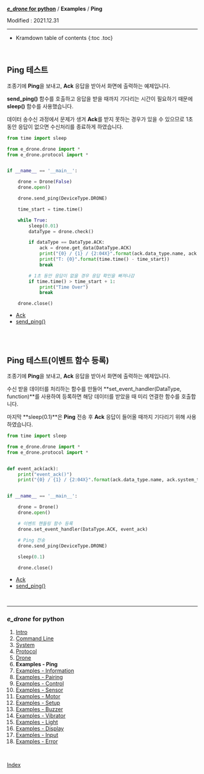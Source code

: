**[*e_drone* for python](index.md)** / **Examples** / **Ping**

Modified : 2021.12.31

---

* Kramdown table of contents
{:toc .toc}

<br>


<a name="Ping"></a>
## Ping 테스트

조종기에 **Ping**을 보내고, **Ack** 응답을 받아서 화면에 출력하는 예제입니다.

**send_ping()** 함수를 호출하고 응답을 받을 때까지 기다리는 시간이 필요하기 때문에 **sleep()** 함수를 사용했습니다.

데이터 송수신 과정에서 문제가 생겨 **Ack**를 받지 못하는 경우가 있을 수 있으므로 1초 동안 응답이 없으면 수신처리를 종료하게 하였습니다.

```py
from time import sleep

from e_drone.drone import *
from e_drone.protocol import *


if __name__ == '__main__':

    drone = Drone(False)
    drone.open()

    drone.send_ping(DeviceType.DRONE)

    time_start = time.time()

    while True:
        sleep(0.01)
        dataType = drone.check()

        if dataType == DataType.ACK:
            ack = drone.get_data(DataType.ACK)
            print("{0} / {1} / {2:04X}".format(ack.data_type.name, ack.system_time, ack.crc16))
            print("T: {0}".format(time.time() - time_start))
            break

        # 1초 동안 응답이 없을 경우 응답 확인을 빠져나감
        if time.time() > time_start + 1:
            print("Time Over")
            break

    drone.close()
```

- [Ack](04_protocol.md#Ack)
- [send_ping()](05_drone.md#send_ping)


<br>
<br>


<a name="Class_Ping"></a>
## Ping 테스트(이벤트 함수 등록)

조종기에 **Ping**을 보내고, **Ack** 응답을 받아서 화면에 출력하는 예제입니다.

수신 받을 데이터를 처리하는 함수를 만들어 **set_event_handler(DataType, function)**를 사용하여 등록하면 해당 데이터를 받았을 때 미리 연결한 함수를 호출합니다.

마지막 **sleep(0.1)**은 **Ping** 전송 후 **Ack** 응답이 들어올 때까지 기다리기 위해 사용하였습니다.

```py
from time import sleep

from e_drone.drone import *
from e_drone.protocol import *


def event_ack(ack):
    print("event_ack()")
    print("{0} / {1} / {2:04X}".format(ack.data_type.name, ack.system_time, ack.crc16))


if __name__ == '__main__':

    drone = Drone()
    drone.open()

    # 이벤트 핸들링 함수 등록
    drone.set_event_handler(DataType.ACK, event_ack)

    # Ping 전송
    drone.send_ping(DeviceType.DRONE)
    
    sleep(0.1)

    drone.close()
```

- [Ack](04_protocol.md#Ack)
- [send_ping()](05_drone.md#send_ping)


<br>


---

<h3><i>e_drone</i> for python</H3>

 1. [Intro](01_intro.md)
 2. [Command Line](02_commandline.md)
 3. [System](03_system.md)
 4. [Protocol](04_protocol.md)
 5. [Drone](05_drone.md)
 6. **Examples - Ping**
 7. [Examples - Information](examples_02_information.md)
 8. [Examples - Pairing](examples_03_pairing.md)
 9. [Examples - Control](examples_04_control.md)
10. [Examples - Sensor](examples_05_sensor.md)
11. [Examples - Motor](examples_06_motor.md)
12. [Examples - Setup](examples_07_setup.md)
13. [Examples - Buzzer](examples_08_buzzer.md)
14. [Examples - Vibrator](examples_09_vibrator.md)
15. [Examples - Light](examples_10_light.md)
16. [Examples - Display](examples_11_display.md)
17. [Examples - Input](examples_12_input.md)
18. [Examples - Error](examples_13_error.md)

<br>

[Index](index.md)
